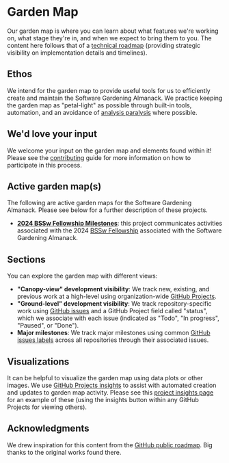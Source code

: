 # Garden Map

Our garden map is where you can learn about what features we're working on, what stage they're in, and when we expect to bring them to you.
The content here follows that of a [technical roadmap](https://en.wikipedia.org/wiki/Technology_roadmap) (providing strategic visibility on implementation details and timelines).

## Ethos

We intend for the garden map to provide useful tools for us to efficiently create and maintain the Software Gardening Almanack.
We practice keeping the garden map as "petal-light" as possible through built-in tools, automation, and an avoidance of [analysis paralysis](https://en.wikipedia.org/wiki/Analysis_paralysis) where possible.

## We'd love your input

We welcome your input on the garden map and elements found within it!
Please see the [contributing](contributing.md) guide for more information on how to participate in this process.

## Active garden map(s)

The following are active garden maps for the Software Gardening Almanack.
Please see below for a further description of these projects.

<!-- vale alex.Gendered = NO -->

- [__2024 BSSw Fellowship Milestones__](https://github.com/orgs/software-gardening/projects/1): this project communicates activities associated with the 2024 [BSSw Fellowship](https://bssw.io/pages/bssw-fellowship-program) associated with the Software Gardening Almanack.

<!-- vale alex.Gendered = YES -->

## Sections

You can explore the garden map with different views:

- __"Canopy-view" development visibility__: We track new, existing, and previous work at a high-level using organization-wide [GitHub Projects](https://docs.github.com/en/issues/planning-and-tracking-with-projects/learning-about-projects/about-projects).
- __"Ground-level" development visibility__: We track repository-specific work using [GitHub issues](https://docs.github.com/en/issues/tracking-your-work-with-issues/about-issues) and a GitHub Project field called "status", which we associate with each issue (indicated as "Todo", "In progress", "Paused", or "Done").
- __Major milestones__: We track major milestones using common [GitHub issues labels](https://docs.github.com/en/issues/using-labels-and-milestones-to-track-work/managing-labels) across all repositories through their associated issues.

## Visualizations

It can be helpful to visualize the garden map using data plots or other images.
We use [GitHub Projects insights](https://docs.github.com/en/issues/planning-and-tracking-with-projects/viewing-insights-from-your-project/about-insights-for-projects) to assist with automated creation and updates to garden map activity.
Please see this [project insights page](https://github.com/orgs/software-gardening/projects/1/insights) for an example of these (using the insights button within any GitHub Projects for viewing others).

## Acknowledgments

We drew inspiration for this content from the [GitHub public roadmap](https://github.com/github/roadmap).
Big thanks to the original works found there.

